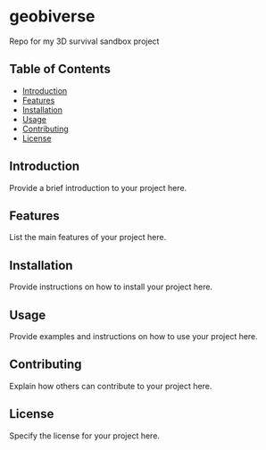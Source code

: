 # geobiverse

Repo for my 3D survival sandbox project

## Table of Contents

- [Introduction](#introduction)
- [Features](#features)
- [Installation](#installation)
- [Usage](#usage)
- [Contributing](#contributing)
- [License](#license)

## Introduction

Provide a brief introduction to your project here.

## Features

List the main features of your project here.

## Installation

Provide instructions on how to install your project here.

## Usage

Provide examples and instructions on how to use your project here.

## Contributing

Explain how others can contribute to your project here.

## License

Specify the license for your project here.

